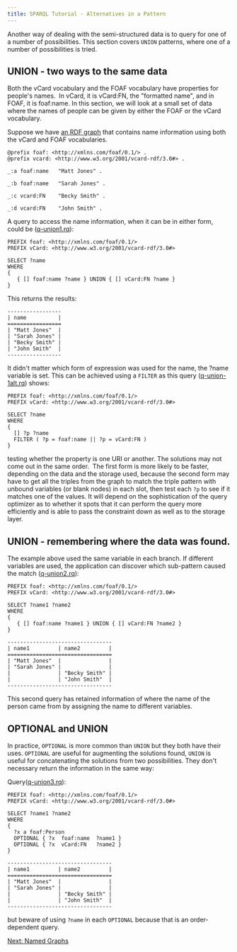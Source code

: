 ```yaml
---
title: SPARQL Tutorial - Alternatives in a Pattern
---
```


Another way of dealing with the semi-structured data is to query
for one of a number of possibilities. This section covers `UNION`
patterns, where one of a number of possibilities is tried.

## UNION - two ways to the same data

Both the vCard vocabulary and the FOAF vocabulary have properties
for people's names.  In vCard, it is vCard:FN, the "formatted
name", and in FOAF, it is foaf:name. In this section, we will look
at a small set of data where the names of people can be given by
either the FOAF or the vCard vocabulary.

Suppose we have [an RDF graph](sparql_data/vc-db-3.ttl) that contains name
information using both the vCard and FOAF vocabularies.

    @prefix foaf: <http://xmlns.com/foaf/0.1/> .
    @prefix vcard: <http://www.w3.org/2001/vcard-rdf/3.0#> .

    _:a foaf:name   "Matt Jones" .

    _:b foaf:name   "Sarah Jones" .

    _:c vcard:FN    "Becky Smith" .

    _:d vcard:FN    "John Smith" .

A query to access the name information, when it can be in either
form, could be ([q-union1.rq](sparql_data/q-union1.rq)):

    PREFIX foaf: <http://xmlns.com/foaf/0.1/>
    PREFIX vCard: <http://www.w3.org/2001/vcard-rdf/3.0#>

    SELECT ?name
    WHERE
    {
       { [] foaf:name ?name } UNION { [] vCard:FN ?name }
    }

This returns the results:

    -----------------
    | name          |
    =================
    | "Matt Jones"  |
    | "Sarah Jones" |
    | "Becky Smith" |
    | "John Smith"  |
    -----------------

It didn't matter which form of expression was used for the name,
the ?name variable is set. This can be achieved using a `FILTER` as
this query ([q-union-1alt.rq](sparql_data/q-union1alt.rq)) shows:

    PREFIX foaf: <http://xmlns.com/foaf/0.1/>
    PREFIX vCard: <http://www.w3.org/2001/vcard-rdf/3.0#>

    SELECT ?name
    WHERE
    {
      [] ?p ?name
      FILTER ( ?p = foaf:name || ?p = vCard:FN )
    }

testing whether the property is one URI or another. The solutions
may not come out in the same order.  The first form is more likely
to be faster, depending on the data and the storage used, because
the second form may have to get all the triples from the graph to
match the triple pattern with unbound variables (or blank nodes) in
each slot, then test each `?p` to see if it matches one of the
values. It will depend on the sophistication of the query optimizer
as to whether it spots that it can perform the query more
efficiently and is able to pass the constraint down as well as to
the storage layer.

## UNION - remembering where the data was found.

The example above used the same variable in each branch. If
different variables are used, the application can discover which
sub-pattern caused the match ([q-union2.rq](sparql_data/q-union2.rq)):

    PREFIX foaf: <http://xmlns.com/foaf/0.1/>
    PREFIX vCard: <http://www.w3.org/2001/vcard-rdf/3.0#>

    SELECT ?name1 ?name2
    WHERE
    {
       { [] foaf:name ?name1 } UNION { [] vCard:FN ?name2 }
    }

    ---------------------------------
    | name1         | name2         |
    =================================
    | "Matt Jones"  |               |
    | "Sarah Jones" |               |
    |               | "Becky Smith" |
    |               | "John Smith"  |
    ---------------------------------

This second query has retained information of where the name of the
person came from by assigning the name to different variables.

## OPTIONAL and UNION

In practice, `OPTIONAL` is more common than `UNION` but they both
have their uses. `OPTIONAL` are useful for augmenting the solutions
found, `UNION` is useful for concatenating the solutions from two
possibilities. They don't necessary return the information in the
same way:

Query([q-union3.rq](sparql_data/q-union3.rq)):

    PREFIX foaf: <http://xmlns.com/foaf/0.1/>
    PREFIX vCard: <http://www.w3.org/2001/vcard-rdf/3.0#>

    SELECT ?name1 ?name2
    WHERE
    {
      ?x a foaf:Person
      OPTIONAL { ?x  foaf:name  ?name1 }
      OPTIONAL { ?x  vCard:FN   ?name2 }
    }

    ---------------------------------
    | name1         | name2         |
    =================================
    | "Matt Jones"  |               |
    | "Sarah Jones" |               |
    |               | "Becky Smith" |
    |               | "John Smith"  |
    ---------------------------------

but beware of using `?name` in each `OPTIONAL` because that is an
order-dependent query.

[Next: Named Graphs](sparql_datasets.html)



